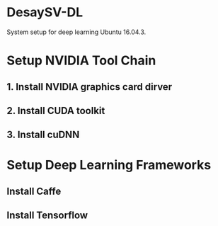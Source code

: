 # DesaySV-DL
System setup for deep learning Ubuntu 16.04.3.


# Setup NVIDIA Tool Chain

## 1. Install NVIDIA graphics card dirver
## 2. Install CUDA toolkit
## 3. Install cuDNN

# Setup Deep Learning Frameworks

## Install Caffe
## Install Tensorflow

